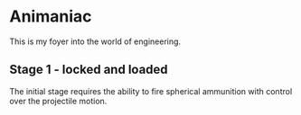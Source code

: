 # Animaniac
This is my foyer into the world of engineering.

## Stage 1 - locked and loaded
The initial stage requires the ability to fire spherical ammunition with control over the projectile motion.